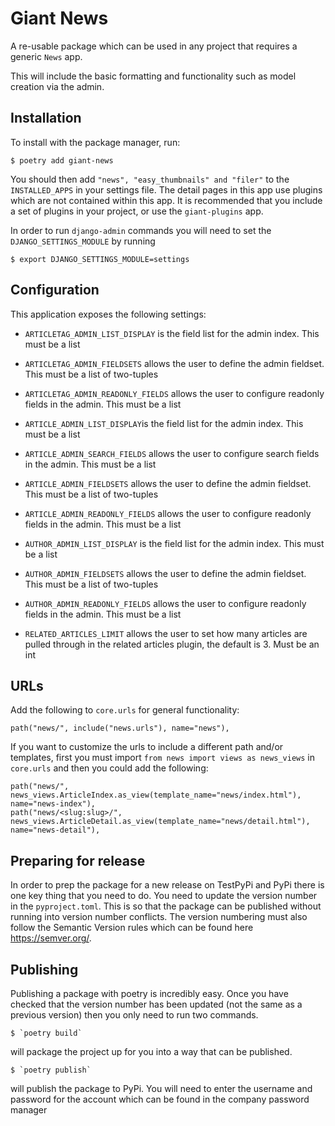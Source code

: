 # Giant News

A re-usable package which can be used in any project that requires a generic `News` app. 

This will include the basic formatting and functionality such as model creation via the admin.

## Installation

To install with the package manager, run:

    $ poetry add giant-news

You should then add `"news", "easy_thumbnails" and "filer"` to the `INSTALLED_APPS` in your settings file. 
The detail pages in this app use plugins which are not contained within this app. It is recommended that you include a set of plugins in your project, or use the `giant-plugins` app.

In order to run `django-admin` commands you will need to set the `DJANGO_SETTINGS_MODULE` by running

    $ export DJANGO_SETTINGS_MODULE=settings

## Configuration

This application exposes the following settings:

- `ARTICLETAG_ADMIN_LIST_DISPLAY` is the field list for the admin index. This must be a list
- `ARTICLETAG_ADMIN_FIELDSETS` allows the user to define the admin fieldset. This must be a list of two-tuples
- `ARTICLETAG_ADMIN_READONLY_FIELDS` allows the user to configure readonly fields in the admin. This must be a list

- `ARTICLE_ADMIN_LIST_DISPLAY`is the field list for the admin index. This must be a list
- `ARTICLE_ADMIN_SEARCH_FIELDS` allows the user to configure search fields in the admin. This must be a list
- `ARTICLE_ADMIN_FIELDSETS` allows the user to define the admin fieldset. This must be a list of two-tuples
- `ARTICLE_ADMIN_READONLY_FIELDS` allows the user to configure readonly fields in the admin. This must be a list

- `AUTHOR_ADMIN_LIST_DISPLAY`  is the field list for the admin index. This must be a list
- `AUTHOR_ADMIN_FIELDSETS` allows the user to define the admin fieldset. This must be a list of two-tuples
- `AUTHOR_ADMIN_READONLY_FIELDS` allows the user to configure readonly fields in the admin. This must be a list

- `RELATED_ARTICLES_LIMIT` allows the user to set how many articles are pulled through in the related articles plugin, the default is 3. Must be an int

## URLs

Add the following to `core.urls` for general functionality:

    path("news/", include("news.urls"), name="news"),

If you want to customize the urls to include a different path and/or templates, first you must import `from news import views as news_views` in `core.urls` and then you could add the following:

    path("news/", news_views.ArticleIndex.as_view(template_name="news/index.html"), name="news-index"),
    path("news/<slug:slug>/", news_views.ArticleDetail.as_view(template_name="news/detail.html"), name="news-detail"),
 
 ## Preparing for release
 
 In order to prep the package for a new release on TestPyPi and PyPi there is one key thing that you need to do. You need to update the version number in the `pyproject.toml`.
 This is so that the package can be published without running into version number conflicts. The version numbering must also follow the Semantic Version rules which can be found here https://semver.org/.
 
 ## Publishing
 
 Publishing a package with poetry is incredibly easy. Once you have checked that the version number has been updated (not the same as a previous version) then you only need to run two commands.
 
    $ `poetry build` 

will package the project up for you into a way that can be published.
 
    $ `poetry publish`

will publish the package to PyPi. You will need to enter the username and password for the account which can be found in the company password manager
